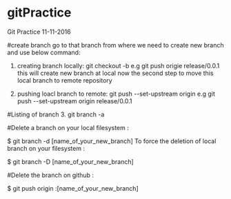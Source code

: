 # gitPractice
Git Practice 11-11-2016

#create branch
go to that branch from where we need to create new branch and use below command:

1. creating branch locally:
git checkout -b <new-branch-name>
e.g
git push origie release/0.0.1
this will create new branch at local
now the second step to move this local branch to remote repository

2. pushing loacl branch to remote:
git push --set-upstream origin <new-branch-name>
e.g  git push --set-upstream origin release/0.0.1


#Listing of branch
3. git branch -a

#Delete a branch on your local filesystem :

$ git branch -d [name_of_your_new_branch]
To force the deletion of local branch on your filesystem :

$ git branch -D [name_of_your_new_branch]

#Delete the branch on github :

$ git push origin :[name_of_your_new_branch]


